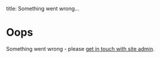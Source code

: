 title: Something went wrong...

# Oops

Something went wrong - please <a href="mailto:thierry.parmentelat@inria.fr"> get in touch with site admin</a>.
